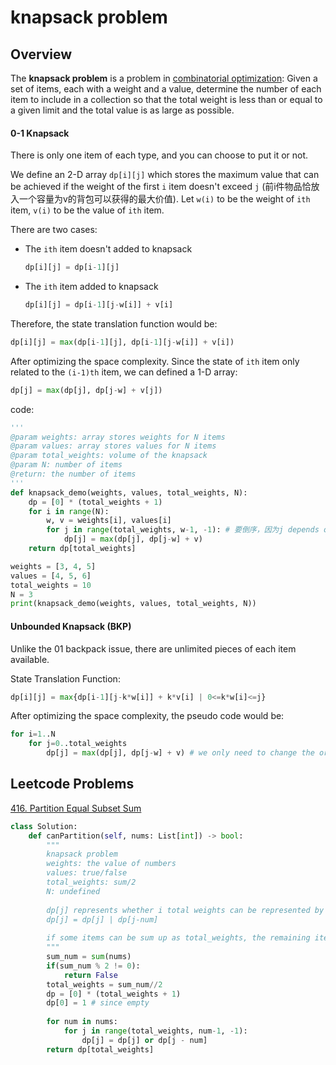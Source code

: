 # knapsack problem

## Overview

The **knapsack problem** is a problem in [combinatorial optimization](https://en.wikipedia.org/wiki/Combinatorial_optimization): Given a set of items, each with a weight and a value, determine the number of each item to include in a collection so that the total weight is less than or equal to a given limit and the total value is as large as possible.



#### 0-1 Knapsack

There is only one item of each type, and you can choose to put it or not.

We define an 2-D array `dp[i][j]` which stores the maximum value that can be achieved if the weight of the first `i` item doesn't exceed `j` (前i件物品恰放入一个容量为v的背包可以获得的最大价值). Let `w(i)` to be the weight of `ith` item, `v(i)` to be the value of `ith` item.

There are two cases:

* The `ith` item doesn't added to knapsack

  ```python
  dp[i][j] = dp[i-1][j]
  ```

  

* The `ith` item added to knapsack

  ```python
  dp[i][j] = dp[i-1][j-w[i]] + v[i]
  ```

  

Therefore, the state translation function would be:

```python
dp[i][j] = max(dp[i-1][j], dp[i-1][j-w[i]] + v[i])
```



After optimizing the space complexity. Since the state of `ith` item only related to the `(i-1)th` item, we can defined a 1-D array:

```python
dp[j] = max(dp[j], dp[j-w] + v[j])
```



code:

```python
'''
@param weights: array stores weights for N items
@param values: array stores values for N items
@param total_weights: volume of the knapsack
@param N: number of items
@return: the number of items
'''
def knapsack_demo(weights, values, total_weights, N):
    dp = [0] * (total_weights + 1)
    for i in range(N):
        w, v = weights[i], values[i]
        for j in range(total_weights, w-1, -1): # 要倒序，因为j depends on (j-1)
            dp[j] = max(dp[j], dp[j-w] + v)
    return dp[total_weights]

weights = [3, 4, 5]
values = [4, 5, 6]
total_weights = 10
N = 3
print(knapsack_demo(weights, values, total_weights, N))
```



#### Unbounded Knapsack (BKP)

Unlike the 01 backpack issue, there are unlimited pieces of each item available.

State Translation Function:

```python
dp[i][j] = max{dp[i-1][j-k*w[i]] + k*v[i] | 0<=k*w[i]<=j}
```

After optimizing the space complexity, the pseudo code would be:

```python
for i=1..N
    for j=0..total_weights
        dp[j] = max(dp[j], dp[j-w] + v) # we only need to change the order of loop
```



## Leetcode Problems

[416. Partition Equal Subset Sum](https://leetcode.com/problems/partition-equal-subset-sum/description/)

```python
class Solution:
    def canPartition(self, nums: List[int]) -> bool:
        """
        knapsack problem
        weights: the value of numbers
        values: true/false
        total_weights: sum/2
        N: undefined
        
        dp[j] represents whether i total weights can be represented by the numbers
        dp[j] = dp[j] | dp[j-num]
        
        if some items can be sum up as total_weights, the remaining items can also be sum up as total_weights
        """
        sum_num = sum(nums)
        if(sum_num % 2 != 0):
            return False
        total_weights = sum_num//2
        dp = [0] * (total_weights + 1)
        dp[0] = 1 # since empty 
        
        for num in nums:
            for j in range(total_weights, num-1, -1):
                dp[j] = dp[j] or dp[j - num]
        return dp[total_weights]
```

